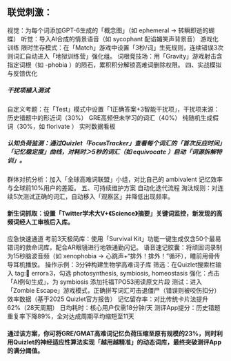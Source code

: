 ## 联觉刺激：

视觉：为每个词添加GPT-6生成的「概念图」（如 ephemeral → 转瞬即逝的蝴蝶）
听觉：导入AI合成的情景语音（如 sycophant 配谄媚笑声背景音）
游戏化训练
限时生存模式：在「Match」游戏中设置「3秒/词」生死规则，连续错误3次则词汇自动进入「地狱训练营」强化组。
词根竞技场：用「Gravity」游戏射击含指定词根（如 -phobia ）的陨石，累积积分解锁高难词删除权限。
四、实战模拟与反馈优化

##### 干扰项植入测试

自定义考题：在「Test」模式中设置「1正确答案+3智能干扰项」，干扰项来源：
历史错题中的形近词（30%）
GRE高频但未学习的词汇（40%）
纯随机生成假词（30%，如 florivate ）
实时数据看板

##### 认知负荷监测：通过Quizlet「FocusTracker」查看每个词汇的「首次反应时间」「记忆稳定度」曲线，对耗时＞5秒的词汇（如 equivocate ）启动「词源拆解特训」。

群体对抗分析：加入「全球高难词联盟」小组，对比自己的 ambivalent 记忆效率与全球前10%用户的差距。
五、可持续维护方案
自动化迭代流程
淘汰规则：对连续5次测试正确的词汇，自动移入「观察区」并降低出现频率。

#### 新生词抓取：设置「Twitter学术大V+《Science》摘要」关键词监控，新发现的高频词经人工审核后入库。

应急快速通道
考前3天极简库：使用「Survival Kit」功能一键生成仅含50个最易错词的救命词库，配合AR眼镜进行地铁通勤闪记。
语音速记胶囊：将顽固词录制为15秒脑波音频（如 xenophobia → 心跳声+“排外！排外！”循环），睡前用骨传导耳机播放。
操作示例：3分钟构建生物学高难词子库
筛选：在Quizlet搜索栏输入 tag:🔬 error≥3，勾选 photosynthesis, symbiosis, homeostasis
强化：点击「AI例句生成」，为 symbiosis 添加托福TPO53阅读原文片段
测试：进入「Zombie Escape」游戏模式，正确拼写词汇可击退僵尸（错误则被咬伤扣分）
效率数据（基于2025 Quizlet官方报告）
记忆留存率：对比传统卡片法提升62%（28天周期）
日均耗时：核心用户仅需18分钟/天
测评App提分：历史错题重复率下降89%，全对达成周期平均缩短至11天

#### 通过该方案，你可将GRE/GMAT高难词记忆负荷压缩至原有规模的23%，同时利用Quizlet的神经适应性算法实现「越用越精准」的动态词库，最终突破测评App的满分阈值。
